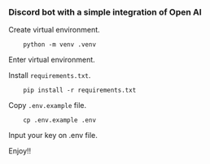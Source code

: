 ### Discord bot with a simple integration of Open AI

Create virtual environment.
```shell
    python -m venv .venv
```

Enter virtual environment.

Install `requirements.txt`.
```shell
    pip install -r requirements.txt
```

Copy `.env.example` file.
```shell
    cp .env.example .env
```

Input your key on .env file.

Enjoy!!
